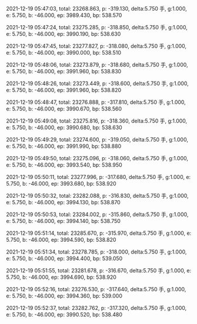 2021-12-19 05:47:03, total: 23268.863, p: -319.130, delta:5.750 手, g:1.000, e: 5.750, b: -46.000, ep: 3989.430, bp: 538.570

2021-12-19 05:47:24, total: 23275.285, p: -318.850, delta:5.750 手, g:1.000, e: 5.750, b: -46.000, ep: 3990.190, bp: 538.630

2021-12-19 05:47:45, total: 23277.827, p: -318.080, delta:5.750 手, g:1.000, e: 5.750, b: -46.000, ep: 3990.000, bp: 538.510

2021-12-19 05:48:06, total: 23273.879, p: -318.680, delta:5.750 手, g:1.000, e: 5.750, b: -46.000, ep: 3991.960, bp: 538.830

2021-12-19 05:48:26, total: 23273.449, p: -318.600, delta:5.750 手, g:1.000, e: 5.750, b: -46.000, ep: 3991.960, bp: 538.820

2021-12-19 05:48:47, total: 23276.888, p: -317.810, delta:5.750 手, g:1.000, e: 5.750, b: -46.000, ep: 3990.670, bp: 538.560

2021-12-19 05:49:08, total: 23275.816, p: -318.360, delta:5.750 手, g:1.000, e: 5.750, b: -46.000, ep: 3990.680, bp: 538.630

2021-12-19 05:49:29, total: 23274.600, p: -319.050, delta:5.750 手, g:1.000, e: 5.750, b: -46.000, ep: 3991.990, bp: 538.880

2021-12-19 05:49:50, total: 23275.096, p: -318.060, delta:5.750 手, g:1.000, e: 5.750, b: -46.000, ep: 3993.540, bp: 538.950

2021-12-19 05:50:11, total: 23277.996, p: -317.680, delta:5.750 手, g:1.000, e: 5.750, b: -46.000, ep: 3993.680, bp: 538.920

2021-12-19 05:50:32, total: 23282.088, p: -316.830, delta:5.750 手, g:1.000, e: 5.750, b: -46.000, ep: 3994.130, bp: 538.870

2021-12-19 05:50:53, total: 23284.002, p: -315.860, delta:5.750 手, g:1.000, e: 5.750, b: -46.000, ep: 3994.140, bp: 538.750

2021-12-19 05:51:14, total: 23285.670, p: -315.970, delta:5.750 手, g:1.000, e: 5.750, b: -46.000, ep: 3994.590, bp: 538.820

2021-12-19 05:51:34, total: 23278.785, p: -318.000, delta:5.750 手, g:1.000, e: 5.750, b: -46.000, ep: 3994.400, bp: 539.050

2021-12-19 05:51:55, total: 23281.678, p: -316.670, delta:5.750 手, g:1.000, e: 5.750, b: -46.000, ep: 3994.690, bp: 538.920

2021-12-19 05:52:16, total: 23276.530, p: -317.640, delta:5.750 手, g:1.000, e: 5.750, b: -46.000, ep: 3994.360, bp: 539.000

2021-12-19 05:52:37, total: 23282.762, p: -317.320, delta:5.750 手, g:1.000, e: 5.750, b: -46.000, ep: 3990.520, bp: 538.480